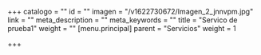 +++
catalogo = ""
id = ""
imagen = "/v1622730672/Imagen_2_jnnvpm.jpg"
link = ""
meta_description = ""
meta_keywords = ""
title = "Servico de prueba1"
weight = ""
[menu.principal]
parent = "Servicios"
weight = 1

+++
